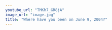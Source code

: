 ```yaml
---
youtube_url: "TMKh7_GR8jA"
image_url: "image.jpg"
title: "Where have you been on June 9, 2004?"
---
```

